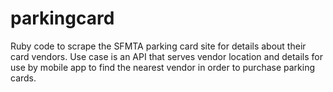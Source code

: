 parkingcard
===========

Ruby code to scrape the SFMTA parking card site for details about their card vendors. Use case is an API that serves vendor location and details for use by mobile app to find the nearest vendor in order to purchase parking cards.
